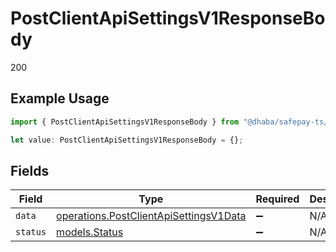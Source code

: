 # PostClientApiSettingsV1ResponseBody

200

## Example Usage

```typescript
import { PostClientApiSettingsV1ResponseBody } from "@dhaba/safepay-ts/models/operations";

let value: PostClientApiSettingsV1ResponseBody = {};
```

## Fields

| Field                                                                                            | Type                                                                                             | Required                                                                                         | Description                                                                                      |
| ------------------------------------------------------------------------------------------------ | ------------------------------------------------------------------------------------------------ | ------------------------------------------------------------------------------------------------ | ------------------------------------------------------------------------------------------------ |
| `data`                                                                                           | [operations.PostClientApiSettingsV1Data](../../models/operations/postclientapisettingsv1data.md) | :heavy_minus_sign:                                                                               | N/A                                                                                              |
| `status`                                                                                         | [models.Status](../../models/status.md)                                                          | :heavy_minus_sign:                                                                               | N/A                                                                                              |